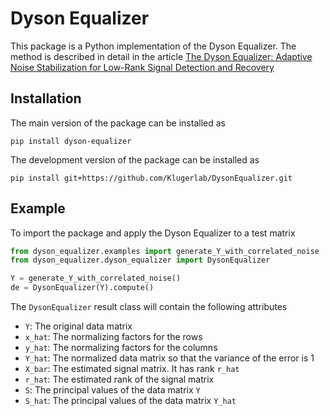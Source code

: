 # Dyson Equalizer #

This package is a Python implementation of the Dyson Equalizer. 
The method is described in detail in the article [The Dyson Equalizer: Adaptive Noise Stabilization for Low-Rank Signal Detection and Recovery
](https://doi.org/10.48550/arXiv.2306.11263)

## Installation ##
The main version of the package can be installed as 
```
pip install dyson-equalizer
```


The development version of the package can be installed as 
```
pip install git+https://github.com/Klugerlab/DysonEqualizer.git
```

## Example ##

To import the package and apply the Dyson Equalizer to a test matrix

```python
from dyson_equalizer.examples import generate_Y_with_correlated_noise
from dyson_equalizer.dyson_equalizer import DysonEqualizer

Y = generate_Y_with_correlated_noise()
de = DysonEqualizer(Y).compute()

```

The `DysonEqualizer` result class will contain the following attributes
- `Y`: The original data matrix
- `x_hat`: The normalizing factors for the rows
- `y_hat`: The normalizing factors for the columns
- `Y_hat`: The normalized data matrix so that the variance of the error is 1
- `X_bar`: The estimated signal matrix. It has rank `r_hat`
- `r_hat`:  The estimated rank of the signal matrix
- `S`: The principal values of the data matrix `Y`
- `S_hat`:  The principal values of the data matrix `Y_hat`
